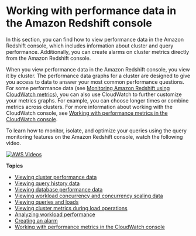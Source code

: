 # Working with performance data in the Amazon Redshift console<a name="performance-metrics-console"></a>

In this section, you can find how to view performance data in the Amazon Redshift console, which includes information about cluster and query performance\. Additionally, you can create alarms on cluster metrics directly from the Amazon Redshift console\.

When you view performance data in the Amazon Redshift console, you view it by cluster\. The performance data graphs for a cluster are designed to give you access to data to answer your most common performance questions\. For some performance data \(see [Monitoring Amazon Redshift using CloudWatch metrics](metrics-listing.md)\), you can also use CloudWatch to further customize your metrics graphs\. For example, you can choose longer times or combine metrics across clusters\. For more information about working with the CloudWatch console, see [Working with performance metrics in the CloudWatch console](using-cloudwatch-console.md)\. 

To learn how to monitor, isolate, and optimize your queries using the query monitoring features on the Amazon Redshift console, watch the following video\. 

[![AWS Videos](http://img.youtube.com/vi/https://www.youtube.com/embed/Wdvb5iYVnLg/0.jpg)](http://www.youtube.com/watch?v=https://www.youtube.com/embed/Wdvb5iYVnLg)

**Topics**
+ [Viewing cluster performance data](performance-metrics-perf.md)
+ [Viewing query history data](performance-metrics-query-history.md)
+ [Viewing database performance data](performance-metrics-database-performance.md)
+ [Viewing workload concurrency and concurrency scaling data](performance-metrics-concurrency-scaling.md)
+ [Viewing queries and loads](performance-metrics-queries.md)
+ [Viewing cluster metrics during load operations](performance-metrics-loads.md)
+ [Analyzing workload performance](analyze-workload-performance.md)
+ [Creating an alarm](performance-metrics-alarms.md)
+ [Working with performance metrics in the CloudWatch console](using-cloudwatch-console.md)